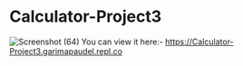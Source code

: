 # Calculator-Project3
![Screenshot (64)](https://user-images.githubusercontent.com/106854421/197832009-b108d56a-597f-4b12-9d6e-c1d014daf591.png)
You can view it here:- https://Calculator-Project3.garimapaudel.repl.co
